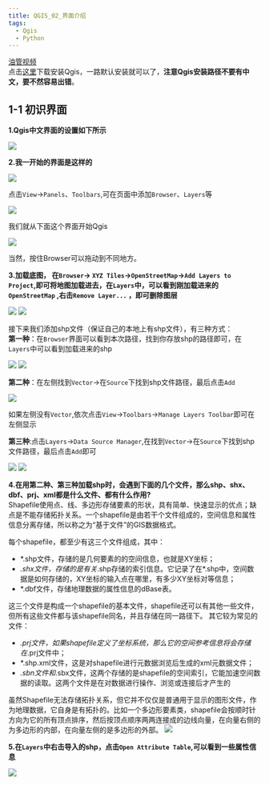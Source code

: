 ```yaml
---
title: QGIS_02_界面介绍
tags:
  - Qgis
  - Python
---
```


[油管视频](https://www.youtube.com/watch?v=Eg4_duqH5Q4 )   
点击[这里](https://qgis.org/en/site/forusers/download.html)下载安装Qgis，一路默认安装就可以了，**注意Qgis安装路径不要有中文，要不然容易出错**。
<!--more-->
## 1-1 初识界面
**1.Qgis中文界面的设置如下所示** 

![]({{site.url}}/theme/img/2.png)

<!-- <img src="{{site.url}}/theme/img/2.png">  -->

**2.我一开始的界面是这样的**  

<img src="{{site.url}}/theme/img/3.png" >   
 
点击`View`->`Panels`、`Toolbars`,可在页面中添加`Browser`、`Layers`等

<img src="{{site.url}}/theme/img/4.png" >  

我们就从下面这个界面开始Qgis  

<img src="{{site.url}}/theme/img/5.png" >   

当然，按住Browser可以拖动到不同地方。  

**3.加载底图，  在`Browser`->  `XYZ Tiles`->`OpenStreetMap`->`Add Layers to Project`,即可将地图加载进去，在`Layers`中，可以看到刚加载进来的`OpenStreetMap` ,右击`Remove Layer...` ，即可删除图层** 

<img src="{{site.url}}/theme/img/6.png" >   
<img src="{{site.url}}/theme/img/7.png" >   

接下来我们添加shp文件（保证自己的本地上有shp文件），有三种方式：  
**第一种**：在`Browser`界面可以看到本次路径，找到你存放shp的路径即可，在`Layers`中可以看到加载进来的shp 

<img src="{{site.url}}/theme/img/8.png" >   
<img src="{{site.url}}./theme/img/9.png" >     
 
 **第二种**：在左侧找到`Vector`->在`Source`下找到shp文件路径，最后点击`Add`
 
<img src="{{site.url}}/theme/img/10.png" >   

如果左侧没有`Vector`,依次点击`View`->`Toolbars`->`Manage Layers Toolbar`即可在左侧显示
  
**第三种**:点击`Layers`->`Data Source Manager`,在找到`Vector`->在`Source`下找到shp文件路径，最后点击`Add`即可  

<img src="{{site.url}}/theme/img/11.png" >   
<img src="{{site.url}}/theme/img/12.png" >

**4.在用第二种、第三种加载shp时，会遇到下面的几个文件，那么shp、shx、dbf、prj、xml都是什么文件、都有什么作用?**        
Shapefile使用点、线、多边形存储要素的形状，具有简单、快速显示的优点；缺点是不能存储拓扑关系。一个shapefile是由若干个文件组成的，空间信息和属性信息分离存储，所以称之为“基于文件”的GIS数据格式。

每个shapefile，都至少有这三个文件组成，其中：

- *.shp文件，存储的是几何要素的的空间信息，也就是XY坐标；
- *.shx文件，存储的是有关*.shp存储的索引信息。它记录了在*.shp中，空间数据是如何存储的，XY坐标的输入点在哪里，有多少XY坐标对等信息；
- *.dbf文件，存储地理数据的属性信息的dBase表。  

这三个文件是构成一个shapefile的基本文件，shapefile还可以有其他一些文件，但所有这些文件都与该shapefile同名，并且存储在同一路径下。
其它较为常见的文件：
- *.prj文件，如果shapefile定义了坐标系统，那么它的空间参考信息将会存储在*.prj文件中；
- *.shp.xml文件，这是对shapefile进行元数据浏览后生成的xml元数据文件；
- *.sbn文件和*.sbx文件，这两个存储的是shapefile的空间索引，它能加速空间数据的读取。这两个文件是在对数据进行操作、浏览或连接后才产生的  

虽然Shapefile无法存储拓扑关系，但它并不仅仅是普通用于显示的图形文件，作为地理数据，它自身是有拓扑的。比如一个多边形要素类，shapefile会按顺时针方向为它的所有顶点排序，然后按顶点顺序两两连接成的边线向量，在向量右侧的为多边形的内部，在向量左侧的是多边形的外部。
<img src="{{site.url}}/theme/img/13.png" >  

**5.在`Layers`中右击导入的shp，点击`Open Attribute Table`,可以看到一些属性信息**

<img src="{{site.url}}/theme/img/14.png" >

